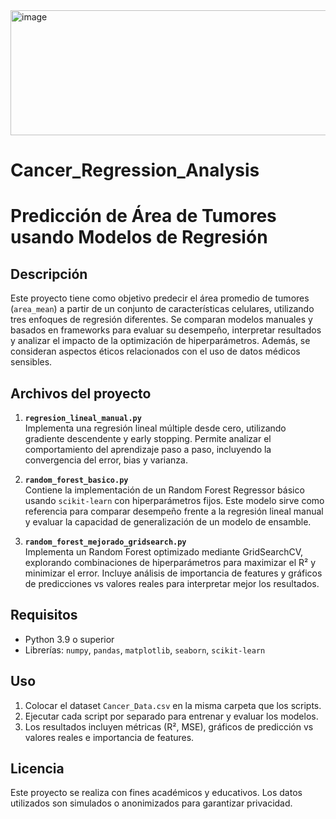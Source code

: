 
<img width="950" height="200" alt="image" src="https://github.com/user-attachments/assets/be0944e4-6832-4f6c-88a1-86610d295907" />

# Cancer_Regression_Analysis
# Predicción de Área de Tumores usando Modelos de Regresión

## Descripción
Este proyecto tiene como objetivo predecir el área promedio de tumores (`area_mean`) a partir de un conjunto de características celulares, utilizando tres enfoques de regresión diferentes. Se comparan modelos manuales y basados en frameworks para evaluar su desempeño, interpretar resultados y analizar el impacto de la optimización de hiperparámetros. Además, se consideran aspectos éticos relacionados con el uso de datos médicos sensibles.

## Archivos del proyecto
1. **`regresion_lineal_manual.py`**  
   Implementa una regresión lineal múltiple desde cero, utilizando gradiente descendente y early stopping. Permite analizar el comportamiento del aprendizaje paso a paso, incluyendo la convergencia del error, bias y varianza.

2. **`random_forest_basico.py`**  
   Contiene la implementación de un Random Forest Regressor básico usando `scikit-learn` con hiperparámetros fijos. Este modelo sirve como referencia para comparar desempeño frente a la regresión lineal manual y evaluar la capacidad de generalización de un modelo de ensamble.

3. **`random_forest_mejorado_gridsearch.py`**  
   Implementa un Random Forest optimizado mediante GridSearchCV, explorando combinaciones de hiperparámetros para maximizar el R² y minimizar el error. Incluye análisis de importancia de features y gráficos de predicciones vs valores reales para interpretar mejor los resultados.

## Requisitos
- Python 3.9 o superior
- Librerías: `numpy`, `pandas`, `matplotlib`, `seaborn`, `scikit-learn`

## Uso
1. Colocar el dataset `Cancer_Data.csv` en la misma carpeta que los scripts.  
2. Ejecutar cada script por separado para entrenar y evaluar los modelos.  
3. Los resultados incluyen métricas (R², MSE), gráficos de predicción vs valores reales e importancia de features.  

## Licencia
Este proyecto se realiza con fines académicos y educativos. Los datos utilizados son simulados o anonimizados para garantizar privacidad.
